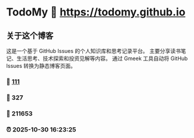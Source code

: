 # TodoMy :link: https://todomy.github.io 

## 关于这个博客
这是一个基于 GitHub Issues 的个人知识库和思考记录平台。
主要分享读书笔记、生活思考、技术探索和投资见解等内容。
通过 Gmeek 工具自动将 GitHub Issues 转换为静态博客页面。

### :page_facing_up: [111](https://todomy.github.io/tag.html) 
### :speech_balloon: 327 
### :hibiscus: 211653 
### :alarm_clock: 2025-10-30 16:23:25 
